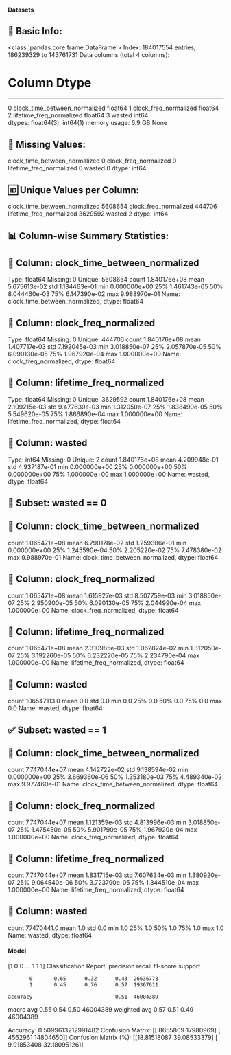 #### Datasets

🧾 Basic Info:
------------------------------------------------------------
<class 'pandas.core.frame.DataFrame'>
Index: 184017554 entries, 186239329 to 143761731
Data columns (total 4 columns):
 #   Column                         Dtype  
---  ------                         -----  
 0   clock_time_between_normalized  float64
 1   clock_freq_normalized          float64
 2   lifetime_freq_normalized       float64
 3   wasted                         int64  
dtypes: float64(3), int64(1)
memory usage: 6.9 GB
None

📌 Missing Values:
------------------------------------------------------------
clock_time_between_normalized    0
clock_freq_normalized            0
lifetime_freq_normalized         0
wasted                           0
dtype: int64

🆔 Unique Values per Column:
------------------------------------------------------------
clock_time_between_normalized    5608654
clock_freq_normalized             444706
lifetime_freq_normalized         3629592
wasted                                 2
dtype: int64

📊 Column-wise Summary Statistics:
------------------------------------------------------------

🔹 Column: clock_time_between_normalized
----------------------------------------
Type: float64
Missing: 0
Unique: 5608654
count    1.840176e+08
mean     5.675613e-02
std      1.134463e-01
min      0.000000e+00
25%      1.461743e-05
50%      8.044460e-03
75%      6.147390e-02
max      9.988970e-01
Name: clock_time_between_normalized, dtype: float64

🔹 Column: clock_freq_normalized
----------------------------------------
Type: float64
Missing: 0
Unique: 444706
count    1.840176e+08
mean     1.407717e-03
std      7.192045e-03
min      3.018850e-07
25%      2.057870e-05
50%      6.090130e-05
75%      1.967920e-04
max      1.000000e+00
Name: clock_freq_normalized, dtype: float64

🔹 Column: lifetime_freq_normalized
----------------------------------------
Type: float64
Missing: 0
Unique: 3629592
count    1.840176e+08
mean     2.109215e-03
std      9.477639e-03
min      1.312050e-07
25%      1.838490e-05
50%      5.549620e-05
75%      1.866890e-04
max      1.000000e+00
Name: lifetime_freq_normalized, dtype: float64

🔹 Column: wasted
----------------------------------------
Type: int64
Missing: 0
Unique: 2
count    1.840176e+08
mean     4.209948e-01
std      4.937187e-01
min      0.000000e+00
25%      0.000000e+00
50%      0.000000e+00
75%      1.000000e+00
max      1.000000e+00
Name: wasted, dtype: float64

🚫 Subset: wasted == 0
------------------------------------------------------------

🔹 Column: clock_time_between_normalized
----------------------------------------
count    1.065471e+08
mean     6.790178e-02
std      1.259386e-01
min      0.000000e+00
25%      1.245590e-04
50%      2.205220e-02
75%      7.478380e-02
max      9.988970e-01
Name: clock_time_between_normalized, dtype: float64

🔹 Column: clock_freq_normalized
----------------------------------------
count    1.065471e+08
mean     1.615927e-03
std      8.507759e-03
min      3.018850e-07
25%      2.950900e-05
50%      6.090130e-05
75%      2.044990e-04
max      1.000000e+00
Name: clock_freq_normalized, dtype: float64

🔹 Column: lifetime_freq_normalized
----------------------------------------
count    1.065471e+08
mean     2.310985e-03
std      1.062824e-02
min      1.312050e-07
25%      3.192260e-05
50%      6.232220e-05
75%      2.234790e-04
max      1.000000e+00
Name: lifetime_freq_normalized, dtype: float64

🔹 Column: wasted
----------------------------------------
count    106547113.0
mean             0.0
std              0.0
min              0.0
25%              0.0
50%              0.0
75%              0.0
max              0.0
Name: wasted, dtype: float64

✅ Subset: wasted == 1
------------------------------------------------------------

🔹 Column: clock_time_between_normalized
----------------------------------------
count    7.747044e+07
mean     4.142722e-02
std      9.138594e-02
min      0.000000e+00
25%      3.669360e-06
50%      1.353180e-03
75%      4.489340e-02
max      9.977460e-01
Name: clock_time_between_normalized, dtype: float64

🔹 Column: clock_freq_normalized
----------------------------------------
count    7.747044e+07
mean     1.121359e-03
std      4.813996e-03
min      3.018850e-07
25%      1.475450e-05
50%      5.901790e-05
75%      1.967920e-04
max      1.000000e+00
Name: clock_freq_normalized, dtype: float64

🔹 Column: lifetime_freq_normalized
----------------------------------------
count    7.747044e+07
mean     1.831715e-03
std      7.607634e-03
min      1.380920e-07
25%      9.064540e-06
50%      3.723790e-05
75%      1.344510e-04
max      1.000000e+00
Name: lifetime_freq_normalized, dtype: float64

🔹 Column: wasted
----------------------------------------
count    77470441.0
mean            1.0
std             0.0
min             1.0
25%             1.0
50%             1.0
75%             1.0
max             1.0
Name: wasted, dtype: float64
#### Model
[1 0 0 ... 1 1 1]
Classification Report:
              precision    recall  f1-score   support

           0       0.65      0.32      0.43  26636778
           1       0.45      0.76      0.57  19367611

    accuracy                           0.51  46004389
   macro avg       0.55      0.54      0.50  46004389
weighted avg       0.57      0.51      0.49  46004389

Accuracy: 0.5099613212991482
Confusion Matrix:
[[ 8655809 17980969]
 [ 4562961 14804650]]
Confusion Matrix (%):
[[18.81518087 39.08533379]
 [ 9.91853408 32.18095126]]
